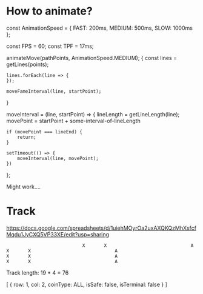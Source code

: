 # How to animate?

const AnimationSpeed = {
    FAST: 200ms,
    MEDIUM: 500ms,
    SLOW: 1000ms
};

const FPS = 60;
const TPF = 17ms;

animateMove(pathPoints, AnimationSpeed.MEDIUM);
{
    const lines = getLines(points);

    lines.forEach(line => {
    });

    moveFameInterval(line, startPoint);
}

moveInterval = (line, startPoint) => {
    lineLength = getLineLength(line);
    movePoint =  startPoint + some-interval-of-lineLength

    if (movePoint === lineEnd) {
        return;
    }

    setTimeout(() => {
        moveInterval(line, movePoint);
    })
};

Might work....

# Track

https://docs.google.com/spreadsheets/d/1uiehMOyrOa2uxAXQKQzMhXsfcfMqdu1JyCXQ5VP33XE/edit?usp=sharing




								X		X								A									X		X								A									X		X								A									X		X								A									



Track length: 19 * 4 = 76


[
    {
        row: 1,
        col: 2,
        coinType: ALL,
        isSafe: false,
        isTerminal: false
    }
]

